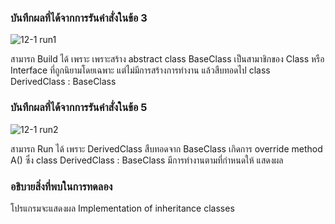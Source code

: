 ### บันทึกผลที่ได้จากการรันคำสั่งในข้อ 3
![12-1 run1](https://github.com/kanoksiriboonkam/03376836-OOP-2566-Lab-12/assets/144196048/2f7c9cc0-56b1-4e37-9d69-1ebd0c7dddb7)

สามารถ Build ได้ เพราะ เพราะสร้าง abstract class BaseClass เป็นสามาชิกของ Class หรือ Interface ที่ถูกนิยามโดยเฉพาะ แต่ไม่มีการสร้างการทำงาน แล้วสืบทอดไป class DerivedClass : BaseClass
### บันทึกผลที่ได้จากการรันคำสั่งในข้อ 5
![12-1 run2](https://github.com/kanoksiriboonkam/03376836-OOP-2566-Lab-12/assets/144196048/a5d31c29-af01-4e4d-9682-14d412a87d28)

สามารถ Run ได้ เพราะ DerivedClass สืบทอดจาก BaseClass เกิดการ override method A() ซึ่ง class DerivedClass : BaseClass มีการทำงานตามที่กำหนดให้ แสดงผล
### อธิบายสิ่งที่พบในการทดลอง
โปรแกรมจะแสดงผล Implementation of inheritance classes
